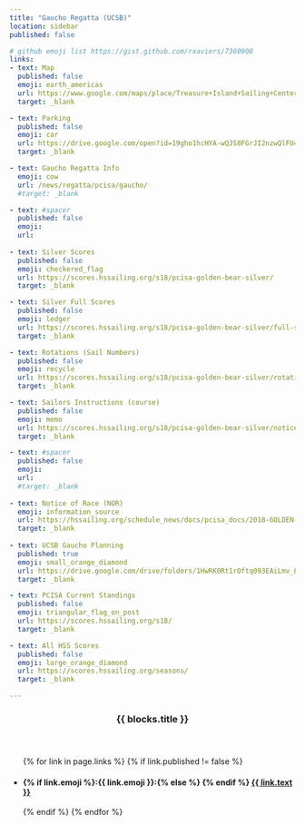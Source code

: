 ```yaml
---
title: "Gaucho Regatta (UCSB)"
location: sidebar
published: false

# github emoji list https://gist.github.com/rxaviers/7360908
links:
- text: Map
  published: false
  emoji: earth_americas
  url: https://www.google.com/maps/place/Treasure+Island+Sailing+Center/@37.8191229,-122.3669557,17z/data=!3m1!4b1!4m5!3m4!1s0x8085802e2f01cd4f:0x8cd7b3960e477b13!8m2!3d37.8191187!4d-122.364767
  target: _blank

- text: Parking
  published: false
  emoji: car
  url: https://drive.google.com/open?id=19gho1hcHYA-wQJS8FGrJI2nzwQlFU4Kv
  target: _blank

- text: Gaucho Regatta Info
  emoji: cow
  url: /news/regatta/pcisa/gaucho/
  #target: _blank

- text: #spacer 
  published: false
  emoji: 
  url: 
  
- text: Silver Scores
  published: false
  emoji: checkered_flag
  url: https://scores.hssailing.org/s18/pcisa-golden-bear-silver/
  target: _blank

- text: Silver Full Scores
  published: false
  emoji: ledger
  url: https://scores.hssailing.org/s18/pcisa-golden-bear-silver/full-scores/
  target: _blank

- text: Rotations (Sail Numbers)
  published: false
  emoji: recycle
  url: https://scores.hssailing.org/s18/pcisa-golden-bear-silver/rotations/
  target: _blank

- text: Sailors Instructions (course)
  published: false
  emoji: memo
  url: https://scores.hssailing.org/s18/pcisa-golden-bear-silver/notices/sailing-instructions.pdf
  target: _blank

- text: #spacer
  published: false
  emoji: 
  url: 
  #target: _blank
    
- text: Notice of Race (NOR)
  emoji: information_source
  url: https://hssailing.org/schedule_news/docs/pcisa_docs/2018-GOLDEN-BEAR-NOR.pdf
  target: _blank
    
- text: UCSB Gaucho Planning
  published: true
  emoji: small_orange_diamond
  url: https://drive.google.com/drive/folders/1HwRK0Rt1rOftq093EAiLmv_Ld_Fpj71V?usp=sharing
  target: _blank

- text: PCISA Current Standings
  published: false 
  emoji: triangular_flag_on_post
  url: https://scores.hssailing.org/s18/
  target: _blank

- text: All HSS Scores
  published: false 
  emoji: large_orange_diamond
  url: https://scores.hssailing.org/seasons/
  target: _blank

---
```


<header><h3 class="page-heading">{{ blocks.title }}</h3></header>
<ul class="post-list text-muted list-unstyled">
{% for link in page.links %}
  {% if link.published != false %}
  <li>
    <h4>{% if link.emoji %}:{{ link.emoji }}:{% else %}&nbsp;{% endif %} <a href="{{ link.url }}" rel="nofollow" target="{{ link.target }}">{{ link.text }}</a></h4>
  </li>
  {% endif %}
{% endfor %}
</ul>
